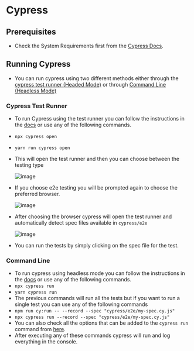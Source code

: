# Cypress

## Prerequisites

- Check the System Requirements first from the [Cypress Docs](https://docs.cypress.io/guides/getting-started/installing-cypress#System-requirements).

## Running Cypress

- You can run cypress using two different methods either through the [cypress test runner (Headed Mode)](https://docs.cypress.io/guides/getting-started/opening-the-app#cypress-open) or through [Command Line (Headless Mode)](https://docs.cypress.io/guides/guides/command-line#What-you-ll-learn)

### Cypress Test Runner

- To run Cypress using the test runner you can follow the instructions in the [docs](https://docs.cypress.io/guides/getting-started/opening-the-app#cypress-open) or use any of the following commands.

- `npx cypress open`
- `yarn run cypress open`

- This will open the test runner and then you can choose between the testing type

  ![image](https://user-images.githubusercontent.com/101194226/173856212-2833f7e2-48cc-4dc3-8ede-205f57087260.png)

- If you choose e2e testing you will be prompted again to choose the preferred browser.

  ![image](https://user-images.githubusercontent.com/101194226/173856643-5a1c234c-941a-4ac3-883a-b9a8e71a5d50.png)

- After choosing the browser cypress will open the test runner and automatically detect spec files available in `cypress/e2e`

  ![image](https://user-images.githubusercontent.com/101194226/173857152-b0aedfb0-af21-4b8c-afef-ff924d31fb33.png)

- You can run the tests by simply clicking on the spec file for the test.

### Command Line

- To run cypress using headless mode you can follow the instructions in the [docs](https://docs.cypress.io/guides/guides/command-line#What-you-ll-learn) or use any of the following commands.
- `npx cypress run`
- `yarn cypress run`
- The previous commands will run all the tests but if you want to run a single test you can use any of the following commands
- `npm run cy:run -- --record --spec "cypress/e2e/my-spec.cy.js"`
- `npx cypress run --record --spec "cypress/e2e/my-spec.cy.js"`
- You can also check all the options that can be added to the `cypress run` command from [here](https://docs.cypress.io/guides/guides/command-line#cypress-run).
- After executing any of these commands cypress will run and log everything in the console.
